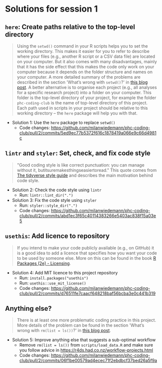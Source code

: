 # Solutions for session 1

## `here`: Create paths relative to the top-level directory

> Using the `setwd()` command in your R scripts helps you to set the working directory. This makes it easier for you to refer to describe where your files (e.g., another R script or a CSV data file) are located on your computer. But it also comes with many disadvantages, mainly that it has the side effect that this makes the code only work on your computer because it depends on the folder structure and names on your computer.  A more detailed summary of the problems are described in the section 'What’s wrong with `setwd()`?' in [this blog post](https://www.tidyverse.org/blog/2017/12/workflow-vs-script/). A better alternative is to organise each project (e.g., all analyses for a specific research project) into a folder on your computer. This folder is the top-level directory of your project, for example the folder `phc-coding-club` is the name of top-level directory of this project. Each path used in scripts in your project should be relative to this working directory – the `here` package will help you with that.

* Solution 1: Use the `here` package to replace `setwd()`
  * Code changes: https://github.com/milanwiedemann/phc-coding-club/pull/2/commits/5ed9ec77b5372f616c1878419a066e9c66d4981c
  
## `lintr` and `styler`: Set, check, and fix code style

> "Good coding style is like correct punctuation: you can manage without it, butitsuremakesthingseasiertoread." This quote comes from [The tidyverse style guide](https://style.tidyverse.org/) and describes the main motivation behind code style.

* Solution 2: Check the code style using `lintr`
  * Run: `lintr::lint_dir(".")`
* Solution 3: Fix the code style using `styler`
  * Run: `styler::style_dir(".")`
  * Code changes: https://github.com/milanwiedemann/phc-coding-club/pull/2/commits/abd1ec3f65c40114383266e5403ac838f15a03e5

## `usethis`: Add licence to repository

> If you intend to make your code publicly available (e.g., on GitHub) it is a good idea to add a licence that specifies how you want your code to be used by someone else. More on this can be found in the book [R Packages (2e) - Licensing](https://r-pkgs.org/license.html).

* Solution 4: Add MIT licence to this project repository
  * Run: `install.packages("usethis")`
  * Run: `usethis::use_mit_license()`
  * Code changes: https://github.com/milanwiedemann/phc-coding-club/pull/2/commits/d76511fe7caacf648218baf56bcba3e0c441b319

## Anything else?

> There is at least one more problematic coding practice in this project. More details of the problem can be found in the section 'What’s wrong with `rm(list = ls())`?' in [this blog post](https://www.tidyverse.org/blog/2017/12/workflow-vs-script/).

* Solution 5: Improve anything else that suggests a sub-optimal workflow
  * Remove `rm(list = ls())` from `scripts/load_data.R` and make sure you follow advice in https://r4ds.had.co.nz/workflow-projects.html
  * Code changes: https://github.com/milanwiedemann/phc-coding-club/pull/2/commits/06f1be00579ad4ecec71f2ebdbcf37bed26a5f9a